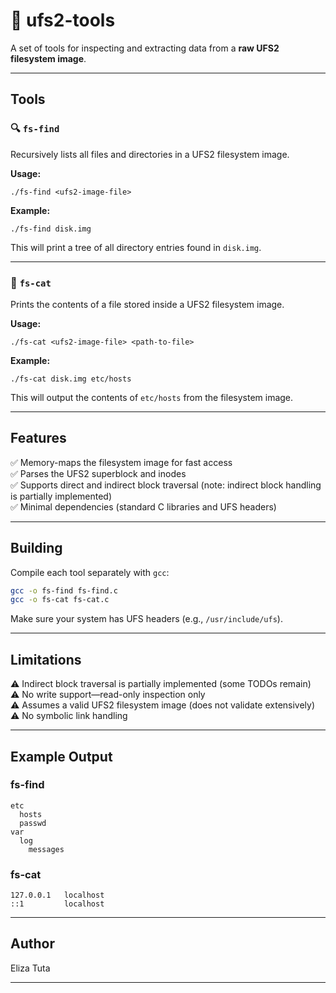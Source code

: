 # 📂 ufs2-tools

A set of tools for inspecting and extracting data from a **raw UFS2 filesystem image**.

---

## Tools

### 🔍 `fs-find`

Recursively lists all files and directories in a UFS2 filesystem image.

**Usage:**

```
./fs-find <ufs2-image-file>
```

**Example:**

```
./fs-find disk.img
```

This will print a tree of all directory entries found in `disk.img`.

---

### 📝 `fs-cat`

Prints the contents of a file stored inside a UFS2 filesystem image.

**Usage:**

```
./fs-cat <ufs2-image-file> <path-to-file>
```

**Example:**

```
./fs-cat disk.img etc/hosts
```

This will output the contents of `etc/hosts` from the filesystem image.

---

## Features

✅ Memory-maps the filesystem image for fast access  
✅ Parses the UFS2 superblock and inodes  
✅ Supports direct and indirect block traversal (note: indirect block handling is partially implemented)  
✅ Minimal dependencies (standard C libraries and UFS headers)

---

## Building

Compile each tool separately with `gcc`:

```bash
gcc -o fs-find fs-find.c
gcc -o fs-cat fs-cat.c
```

Make sure your system has UFS headers (e.g., `/usr/include/ufs`).

---

## Limitations

⚠️ Indirect block traversal is partially implemented (some TODOs remain)  
⚠️ No write support—read-only inspection only  
⚠️ Assumes a valid UFS2 filesystem image (does not validate extensively)  
⚠️ No symbolic link handling  

---

## Example Output

### fs-find

```
etc
  hosts
  passwd
var
  log
    messages
```

### fs-cat

```
127.0.0.1   localhost
::1         localhost
```

---

## Author

Eliza Tuta

---
